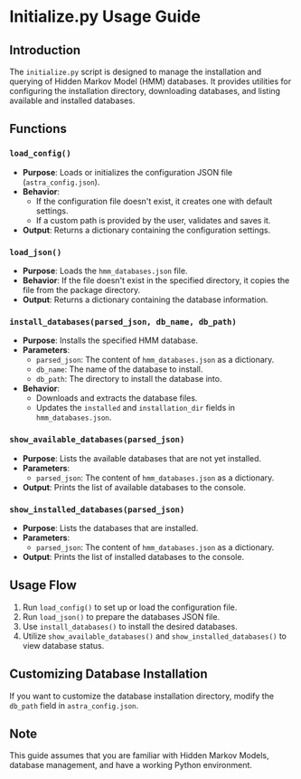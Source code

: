 # Initialize.py Usage Guide

## Introduction

The `initialize.py` script is designed to manage the installation and querying of Hidden Markov Model (HMM) databases. It provides utilities for configuring the installation directory, downloading databases, and listing available and installed databases.

## Functions

### `load_config()`

- **Purpose**: Loads or initializes the configuration JSON file (`astra_config.json`).
- **Behavior**: 
    - If the configuration file doesn't exist, it creates one with default settings.
    - If a custom path is provided by the user, validates and saves it.
- **Output**: Returns a dictionary containing the configuration settings.

### `load_json()`

- **Purpose**: Loads the `hmm_databases.json` file.
- **Behavior**: If the file doesn't exist in the specified directory, it copies the file from the package directory.
- **Output**: Returns a dictionary containing the database information.

### `install_databases(parsed_json, db_name, db_path)`

- **Purpose**: Installs the specified HMM database.
- **Parameters**: 
    - `parsed_json`: The content of `hmm_databases.json` as a dictionary.
    - `db_name`: The name of the database to install.
    - `db_path`: The directory to install the database into.
- **Behavior**: 
    - Downloads and extracts the database files.
    - Updates the `installed` and `installation_dir` fields in `hmm_databases.json`.

### `show_available_databases(parsed_json)`

- **Purpose**: Lists the available databases that are not yet installed.
- **Parameters**: 
    - `parsed_json`: The content of `hmm_databases.json` as a dictionary.
- **Output**: Prints the list of available databases to the console.

### `show_installed_databases(parsed_json)`

- **Purpose**: Lists the databases that are installed.
- **Parameters**: 
    - `parsed_json`: The content of `hmm_databases.json` as a dictionary.
- **Output**: Prints the list of installed databases to the console.

## Usage Flow

1. Run `load_config()` to set up or load the configuration file.
2. Run `load_json()` to prepare the databases JSON file.
3. Use `install_databases()` to install the desired databases.
4. Utilize `show_available_databases()` and `show_installed_databases()` to view database status.

## Customizing Database Installation

If you want to customize the database installation directory, modify the `db_path` field in `astra_config.json`.

## Note

This guide assumes that you are familiar with Hidden Markov Models, database management, and have a working Python environment.


